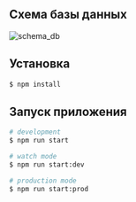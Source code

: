 ## Схема базы данных

![schema_db](./docs/diagrams/data_mining_lab_schema_db_v3.svg)

## Установка

```bash
$ npm install
```

## Запуск приложения

```bash
# development
$ npm run start

# watch mode
$ npm run start:dev

# production mode
$ npm run start:prod
```
